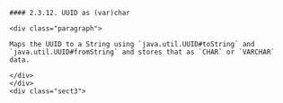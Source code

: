 
    #### 2.3.12. UUID as (var)char

    <div class="paragraph">

    Maps the UUID to a String using `java.util.UUID#toString` and `java.util.UUID#fromString` and stores that as `CHAR` or `VARCHAR` data.

    </div>
    </div>
    <div class="sect3">
